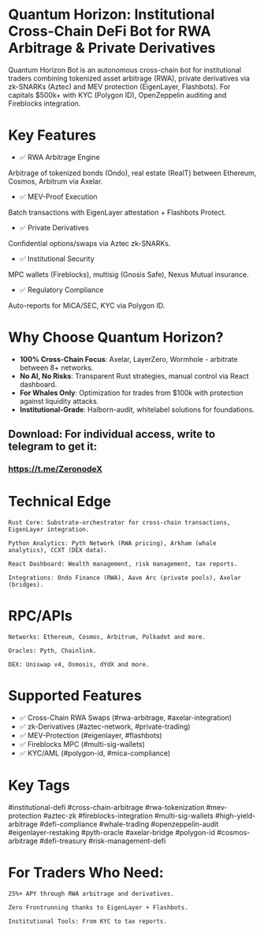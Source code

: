 # Quantum Horizon: Institutional Cross-Chain DeFi Bot for RWA Arbitrage & Private Derivatives
Quantum Horizon Bot is an autonomous cross-chain bot for institutional traders combining tokenized asset arbitrage (RWA), private derivatives via zk-SNARKs (Aztec) and MEV protection (EigenLayer, Flashbots). For capitals $500k+ with KYC (Polygon ID), OpenZeppelin auditing and Fireblocks integration.

# Key Features
- ✅ RWA Arbitrage Engine

Arbitrage of tokenized bonds (Ondo), real estate (RealT) between Ethereum, Cosmos, Arbitrum via Axelar.
- ✅ MEV-Proof Execution

Batch transactions with EigenLayer attestation + Flashbots Protect.

- ✅ Private Derivatives

Confidential options/swaps via Aztec zk-SNARKs.

- ✅ Institutional Security

MPC wallets (Fireblocks), multisig (Gnosis Safe), Nexus Mutual insurance.

- ✅ Regulatory Compliance

Auto-reports for MiCA/SEC, KYC via Polygon ID.

# Why Choose Quantum Horizon?
- **100% Cross-Chain Focus**: Axelar, LayerZero, Wormhole - arbitrate between 8+ networks.
- **No AI, No Risks**: Transparent Rust strategies, manual control via React dashboard.
- **For Whales Only**: Optimization for trades from $100k with protection against liquidity attacks.
- **Institutional-Grade**: Halborn-audit, whitelabel solutions for foundations.

## Download: For individual access, write to telegram to get it:

### https://t.me/ZeronodeX

# Technical Edge

    Rust Core: Substrate-orchestrator for cross-chain transactions, EigenLayer integration.

    Python Analytics: Pyth Network (RWA pricing), Arkham (whale analytics), CCXT (DEX data).

    React Dashboard: Wealth management, risk management, tax reports.

    Integrations: Ondo Finance (RWA), Aave Arc (private pools), Axelar (bridges).

# RPC/APIs

    Networks: Ethereum, Cosmos, Arbitrum, Polkadot and more.

    Oracles: Pyth, Chainlink.

    DEX: Uniswap v4, Osmosis, dYdX and more.

# Supported Features
- ✅ Cross-Chain RWA Swaps (#rwa-arbitrage, #axelar-integration)
- ✅ zk-Derivatives (#aztec-network, #private-trading)
- ✅ MEV-Protection (#eigenlayer, #flashbots)
- ✅ Fireblocks MPC (#multi-sig-wallets)
- ✅ KYC/AML (#polygon-id, #mica-compliance)

# Key Tags
#institutional-defi #cross-chain-arbitrage #rwa-tokenization #mev-protection #aztec-zk #fireblocks-integration #multi-sig-wallets #high-yield-arbitrage #defi-compliance #whale-trading #openzeppelin-audit #eigenlayer-restaking #pyth-oracle #axelar-bridge #polygon-id #cosmos-arbitrage #defi-treasury #risk-management-defi

# For Traders Who Need:

    25%+ APY through RWA arbitrage and derivatives.

    Zero Frontrunning thanks to EigenLayer + Flashbots.

    Institutional Tools: From KYC to tax reports.
